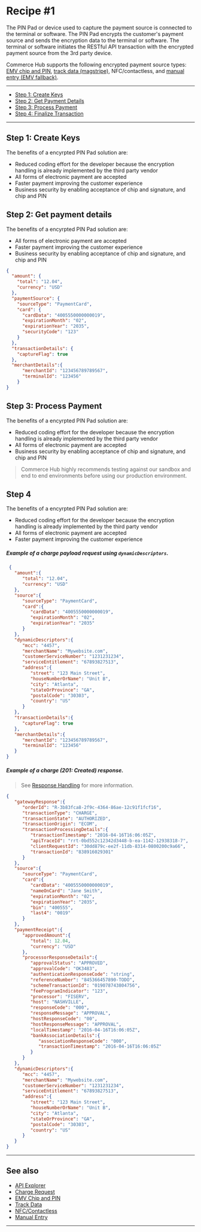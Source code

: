 # Recipe #1

The PIN Pad or device used to capture the payment source is connected to the terminal or software. The PIN Pad encrypts the customer's payment source and sends the encryption data to the terminal or software. The terminal or software initiates the RESTful API transaction with the encrypted payment source from the 3rd party device.

Commerce Hub supports the following encrypted payment source types: [EMV chip and PIN](?path=docs/In-Person/Encrypted-Payments/EMV.md), [track data (magstripe)](?path=docs/In-Person/Encrypted-Payments/Track.md), NFC/contactless, and [manual entry (EMV fallback)](?path=docs/In-Person/Encrypted-Payments/Manual.md).

---
- [Step 1: Create Keys](?path=recipes/Recipe-6.md&branch=develop#step-1-create-keys)
- [Step 2: Get Payment Details](?path=recipes/Recipe-6.md&branch=develop#step-2-get-payment-details)
- [Step 3: Process Payment](?path=recipes/Recipe-6.md&branch=develop#step-3-process-payment)
- [Step 4: Finalize Transaction](path=recipes/Recipe-6.md&branch=develop#step-4)


---

## Step 1: Create Keys
The benefits of a encyrpted PIN Pad solution are:
- Reduced coding effort for the developer because the encryption handling is already implemented by the third party vendor
- All forms of electronic payment are accepted
- Faster payment improving the customer experience
- Business security by enabling acceptance of chip and signature, and chip and PIN

## Step 2: Get payment details
The benefits of a encyrpted PIN Pad solution are:
- All forms of electronic payment are accepted
- Faster payment improving the customer experience
- Business security by enabling acceptance of chip and signature, and chip and PIN
```json
{
  "amount": {
    "total": "12.04",
    "currency": "USD"
  },
  "paymentSource": {
    "sourceType": "PaymentCard",
    "card": {
      "cardData": "4005550000000019",
      "expirationMonth": "02",
      "expirationYear": "2035",
      "securityCode": "123"
    }
  },
  "transactionDetails": {
    "captureFlag": true
  },
  "merchantDetails":{
      "merchantId": "123456789789567",
      "terminalId": "123456"
    }
}
```

## Step 3: Process Payment
The benefits of a encyrpted PIN Pad solution are:
- Reduced coding effort for the developer because the encryption handling is already implemented by the third party vendor
- All forms of electronic payment are accepted
- Business security by enabling acceptance of chip and signature, and chip and PIN
<!-- theme: info -->
> Commerce Hub highly recommends testing against our sandbox and end to end environments before using our production environment.

## Step 4
The benefits of a encyrpted PIN Pad solution are:
- Reduced coding effort for the developer because the encryption handling is already implemented by the third party vendor
- All forms of electronic payment are accepted
- Faster payment improving the customer experience
<!--
type: tab
titles: Request, Response
-->

##### Example of a charge payload request using `dynamicDescriptors`.

```json
 {
   "amount":{
      "total": "12.04",
      "currency": "USD"
   },
   "source":{
      "sourceType": "PaymentCard",
      "card":{
         "cardData": "4005550000000019",
         "expirationMonth": "02",
         "expirationYear": "2035"
      }
   },
   "dynamicDescriptors":{
      "mcc": "4457",
      "merchantName": "Mywebsite.com",
      "customerServiceNumber": "1231231234",
      "serviceEntitlement": "67893827513",
      "address":{
         "street": "123 Main Street",
         "houseNumberOrName": "Unit B",
         "city": "Atlanta",
         "stateOrProvince": "GA",
         "postalCode": "30303",
         "country": "US"
      }
   },
   "transactionDetails":{
      "captureFlag": true
   },
   "merchantDetails":{
      "merchantId": "123456789789567",
      "terminalId": "123456"
   }
}
```

<!--
type: tab
-->

##### Example of a charge (201: Created) response.

<!-- theme: info -->
> See [Response Handling](?path=docs/Resources/Guides/Response-Codes/Response-Handling.md) for more information.

```json
{
   "gatewayResponse":{
      "orderId": "R-3b83fca8-2f9c-4364-86ae-12c91f1fcf16",
      "transactionType": "CHARGE",
      "transactionState": "AUTHORIZED",
      "transactionOrigin": "ECOM",
      "transactionProcessingDetails":{
         "transactionTimestamp": "2016-04-16T16:06:05Z",
         "apiTraceId": "rrt-0bd552c12342d3448-b-ea-1142-12938318-7",
         "clientRequestId": "30dd879c-ee2f-11db-8314-0800200c9a66",
         "transactionId": "838916029301"
      }
   },
   "source":{
      "sourceType": "PaymentCard",
      "card":{
         "cardData": "4005550000000019",
         "nameOnCard": "Jane Smith",
         "expirationMonth": "02",
         "expirationYear": "2035",
         "bin": "400555",
         "last4": "0019"
      }
   },
   "paymentReceipt":{
      "approvedAmount":{
         "total": 12.04,
         "currency": "USD"
      },
      "processorResponseDetails":{
         "approvalStatus": "APPROVED",
         "approvalCode": "OK3483",
         "authenticationResponseCode": "string",
         "referenceNumber": "845366457890-TODO",
         "schemeTransactionId": "019078743804756",
         "feeProgramIndicator": "123",
         "processor": "FISERV",
         "host": "NASHVILLE",
         "responseCode": "000",
         "responseMessage": "APPROVAL",
         "hostResponseCode": "00",
         "hostResponseMessage": "APPROVAL",
         "localTimestamp": "2016-04-16T16:06:05Z",
         "bankAssociationDetails":{
            "associationResponseCode": "000",
            "transactionTimestamp": "2016-04-16T16:06:05Z"
         }
      }
   },
   "dynamicDescriptors":{
      "mcc": "4457",
      "merchantName": "Mywebsite.com",
      "customerServiceNumber": "1231231234",
      "serviceEntitlement": "67893827513",
      "address":{
         "street": "123 Main Street",
         "houseNumberOrName": "Unit B",
         "city": "Atlanta",
         "stateOrProvince": "GA",
         "postalCode": "30303",
         "country": "US"
      }
   }
}
```

<!-- type: tab-end -->


---
## See also
- [API Explorer](./api/?type=post&path=/payments/v1/charges)
- [Charge Request](?path=docs/Resources/API-Documents/Payments/Charges.md)
- [EMV Chip and PIN](?path=docs/In-Person/Encrypted-Payments/EMV.md)
- [Track Data](?path=docs/In-Person/Encrypted-Payments/Track.md)
- [NFC/Contactless](?path=docs/In-Person/Encrypted-Payments/Contactless.md)
- [Manual Entry](?path=docs/In-Person/Encrypted-Payments/Manual.md)


---
